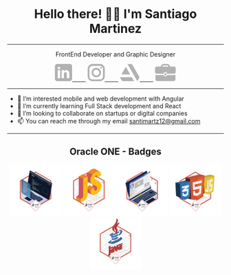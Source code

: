 <h1 align='center'>Hello there! 👋🏻 I'm Santiago Martinez</h1><hr>

<div>
    <p align='center'>FrontEnd Developer and Graphic Designer</p>
    <div align='center'>
    <a target="_blank" href="https://www.linkedin.com/in/santimartz">
    <img style="height:40px" src="./resources/logos/LinkedIn.svg">&nbsp;&nbsp;&nbsp;&nbsp;&nbsp;&nbsp;&nbsp;&nbsp;</a>
    <a target="_blank" href="https://www.instagram.com/santimartz12"><img style="height:40px" src="./resources/logos/Instagram.svg">&nbsp;&nbsp;&nbsp;&nbsp;&nbsp;&nbsp;&nbsp;&nbsp;</a>
    <a target="_blank" href="https://www.artstation.com/santimartz"><img style="height:40px" src="./resources/logos/ArtStation.svg">&nbsp;&nbsp;&nbsp;&nbsp;&nbsp;&nbsp;&nbsp;&nbsp;</a>
    <a target="_blank" href="https://santimartz.netlify.app/"><img style="height:40px" src="./resources/logos/Portafolio.svg"></a>
    </div>
<div><hr>

- 👀 I’m interested mobile and web development with Angular
- 🌱 I’m currently learning Full Stack development and React
- 💞️ I’m looking to collaborate on startups or digital companies
- 📫 You can reach me through my email santimartz12@gmail.com


<div align='center'>
    <hr>
    <h2 align='center'>Oracle ONE - Badges</h2>
    <img src="./resources/badges/01.png" style="width:120px">
    <img src="./resources/badges/02.png"style="width:120px">
    <img src="./resources/badges/03.png" style="width:120px">
    <img src="./resources/badges/04.png" style="width:120px">
    <img src="./resources/badges/05.png" style="width:120px">
</div>
